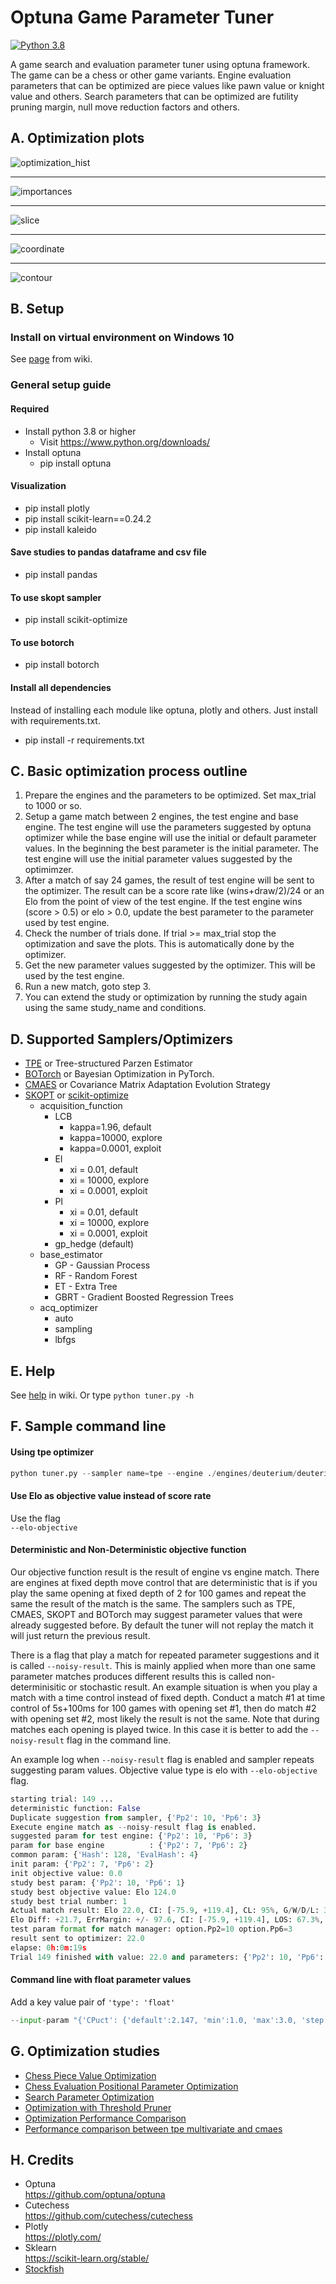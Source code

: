 # Optuna Game Parameter Tuner
[![Python 3.8](https://img.shields.io/badge/Python-%203.8%20%7C%203.9%20-cyan.svg)](https://www.python.org/downloads/release/python-380/)

A game search and evaluation parameter tuner using optuna framework. The game can be a chess or other game variants. Engine evaluation parameters that can be optimized are piece values like pawn value or knight value and others. Search parameters that can be optimized are futility pruning margin, null move reduction factors and others. 

## A. Optimization plots
![optimization_hist](https://camo.githubusercontent.com/4b10ec65d7b90f9ddac8b34e742b8278082ee5bf/68747470733a2f2f692e696d6775722e636f6d2f446877454652332e706e67)
***
![importances](https://camo.githubusercontent.com/e6111720a20e9d388098301e266ed5e357b99945/68747470733a2f2f692e696d6775722e636f6d2f326c684c7739592e706e67)
***
![slice](https://camo.githubusercontent.com/64444f11e3e03486b116af23da69f1dade6be96c/68747470733a2f2f692e696d6775722e636f6d2f774d32433341612e706e67)
***
![coordinate](https://camo.githubusercontent.com/fb2fef71e34d9db89140613202e0b57954d4cc63/68747470733a2f2f692e696d6775722e636f6d2f384473695835312e706e67)
***
![contour](https://camo.githubusercontent.com/debbbccaab8b714aea3789bddf3c15750098a13c/68747470733a2f2f692e696d6775722e636f6d2f4b533861704f652e706e67)

## B. Setup

### Install on virtual environment on Windows 10
See [page](https://github.com/fsmosca/Optuna-Game-Parameter-Tuner/wiki/Windows-10-setup) from wiki.

### General setup guide

#### Required
* Install python 3.8 or higher
  * Visit https://www.python.org/downloads/
* Install optuna
  * pip install optuna
  
#### Visualization
* pip install plotly
* pip install scikit-learn==0.24.2
* pip install kaleido

#### Save studies to pandas dataframe and csv file
* pip install pandas

#### To use skopt sampler
* pip install scikit-optimize

#### To use botorch
* pip install botorch

#### Install all dependencies
Instead of installing each module like optuna, plotly and others. Just install with requirements.txt.  
* pip install -r requirements.txt
  
## C. Basic optimization process outline
1. Prepare the engines and the parameters to be optimized. Set max_trial to 1000 or so.
2. Setup a game match between 2 engines, the test engine and base engine. The test engine will use the parameters suggested by optuna optimizer while the base engine will use the initial or default parameter values. In the beginning the best parameter is the initial parameter. The test engine will use the initial parameter values suggested by the optimimzer.
3. After a match of say 24 games, the result of test engine will be sent to the optimizer. The result can be a score rate like (wins+draw/2)/24 or an Elo from the point of view of the test engine. If the test engine wins (score > 0.5) or elo > 0.0, update the best parameter to the parameter used by test engine.
4. Check the number of trials done. If trial >= max_trial stop the optimization and save the plots. This is automatically done by the optimizer.
5. Get the new parameter values suggested by the optimizer. This will be used by the test engine.
6. Run a new match, goto step 3.
7. You can extend the study or optimization by running the study again using the same study_name and conditions.

## D. Supported Samplers/Optimizers
* [TPE](https://optuna.readthedocs.io/en/stable/reference/generated/optuna.samplers.TPESampler.html#optuna.samplers.TPESampler) or Tree-structured Parzen Estimator
* [BOTorch](https://github.com/pytorch/botorch) or Bayesian Optimization in PyTorch.
* [CMAES](https://optuna.readthedocs.io/en/stable/reference/generated/optuna.integration.PyCmaSampler.html) or Covariance Matrix Adaptation Evolution Strategy
* [SKOPT](https://optuna.readthedocs.io/en/stable/reference/generated/optuna.integration.SkoptSampler.html) or [scikit-optimize](https://scikit-optimize.github.io/stable/modules/generated/skopt.optimizer.Optimizer.html#skopt.optimizer.Optimizer)
  * acquisition_function
    * LCB
      * kappa=1.96, default
      * kappa=10000, explore
      * kappa=0.0001, exploit
    * EI
      * xi = 0.01, default
      * xi = 10000, explore
      * xi = 0.0001, exploit
    * PI
      * xi = 0.01, default
      * xi = 10000, explore
      * xi = 0.0001, exploit
    * gp_hedge (default)
  * base_estimator
    * GP - Gaussian Process
    * RF - Random Forest
    * ET - Extra Tree
    * GBRT - Gradient Boosted Regression Trees
  * acq_optimizer
    * auto
    * sampling
    * lbfgs

## E. Help
See [help](https://github.com/fsmosca/Optuna-Game-Parameter-Tuner/wiki/Help) in wiki.
Or type `python tuner.py -h`

## F. Sample command line
#### Using tpe optimizer
```python
python tuner.py --sampler name=tpe --engine ./engines/deuterium/deuterium --concurrency 6 --opening-file ./start_opening/ogpt_chess_startpos.epd --opening-format epd --input-param "{'PawnValueEn': {'default':92, 'min':90, 'max':120, 'step':2}, 'BishopValueOp': {'default':350, 'min':290, 'max':350, 'step':3}}" --games-per-trial 24 --plot --base-time-sec 15 --inc-time-sec 0.1 --study-name study1 --pgn-output study1.pgn --trials 100 --common-param "{'Hash': 128}"
```

#### Use Elo as objective value instead of score rate
Use the flag  
`--elo-objective`

#### Deterministic and Non-Deterministic objective function
Our objective function result is the result of engine vs engine match. There are engines at fixed depth move control that are deterministic that is if you play the same opening at fixed depth of 2 for 100 games and repeat the same the result of the match is the same. The samplers such as TPE, CMAES, SKOPT and BOTorch may suggest parameter values that were already suggested before. By default the tuner will not replay the match it will just return the previous result.

There is a flag that play a match for repeated parameter suggestions and it is called `--noisy-result`. This is mainly applied when more than one same parameter matches produces different results this is called non-determinisitic or stochastic result. An example situation is when you play a match with a time control instead of fixed depth. Conduct a match #1 at time control of 5s+100ms for 100 games with opening set #1, then do match #2 with opening set #2, most likely the result is not the same. Note that during matches each opening is played twice. In this case it is better to add the `--noisy-result` flag in the command line.

An example log when `--noisy-result` flag is enabled and sampler repeats suggesting param values. Objective value type is elo with `--elo-objective` flag.  
```python
starting trial: 149 ...
deterministic function: False
Duplicate suggestion from sampler, {'Pp2': 10, 'Pp6': 3}
Execute engine match as --noisy-result flag is enabled.
suggested param for test engine: {'Pp2': 10, 'Pp6': 3}
param for base engine          : {'Pp2': 7, 'Pp6': 2}
common param: {'Hash': 128, 'EvalHash': 4}
init param: {'Pp2': 7, 'Pp6': 2}
init objective value: 0.0
study best param: {'Pp2': 10, 'Pp6': 1}
study best objective value: Elo 124.0
study best trial number: 1
Actual match result: Elo 22.0, CI: [-75.9, +119.4], CL: 95%, G/W/D/L: 32/11/12/9, POV: optimizer
Elo Diff: +21.7, ErrMargin: +/- 97.6, CI: [-75.9, +119.4], LOS: 67.3%, DrawRatio: 37.50%
test param format for match manager: option.Pp2=10 option.Pp6=3
result sent to optimizer: 22.0
elapse: 0h:0m:19s
Trial 149 finished with value: 22.0 and parameters: {'Pp2': 10, 'Pp6': 3}. Best is trial 1 with value: 124.0.
```

#### Command line with float parameter values
Add a key value pair of `'type': 'float'`
```python
--input-param "{'CPuct': {'default':2.147, 'min':1.0, 'max':3.0, 'step':0.05, 'type': 'float'}, 'CPuctBase': {'default':18368.0, 'min':15000.0, 'max':20000.0, 'step':2.0, 'type': 'float'}, 'CPuctFactor': {'default':2.82, 'min':0.5, 'max':3.5, 'step':0.05, 'type': 'float'}, 'FpuValue': {'default':0.443, 'min':-0.1, 'max':1.2, 'step':0.05, 'type': 'float'}, 'PolicyTemperature': {'default':1.61, 'min':0.5, 'max':3.0, 'step':0.05, 'type': 'float'}}"
```


## G. Optimization studies

* [Chess Piece Value Optimization](https://github.com/fsmosca/Optuna-Game-Parameter-Tuner/wiki/Chess-piece-value-optimization)
* [Chess Evaluation Positional Parameter Optimization](https://github.com/fsmosca/Optuna-Game-Parameter-Tuner/wiki/Chess-Evaluation-Positional-Parameter-Optimization)
* [Search Parameter Optimization](https://github.com/fsmosca/Optuna-Game-Parameter-Tuner/wiki/Search-Parameter-Optimization)
* [Optimization with Threshold Pruner](https://github.com/fsmosca/Optuna-Game-Parameter-Tuner/commit/eb595ecb7a752cf2db6d8752b7480c59f696c7b7#commitcomment-42769655)
* [Optimization Performance Comparison](https://github.com/fsmosca/Optuna-Game-Parameter-Tuner/wiki/Performance-comparison)
* [Performance comparison between tpe multivariate and cmaes](https://github.com/fsmosca/Optuna-Game-Parameter-Tuner/wiki/Performance-comparison-between-tpe-multivariate-and-cmaes)

## H. Credits
* Optuna  
https://github.com/optuna/optuna
* Cutechess  
https://github.com/cutechess/cutechess
* Plotly  
https://plotly.com/
* Sklearn  
https://scikit-learn.org/stable/
* [Stockfish](https://stockfishchess.org/)
